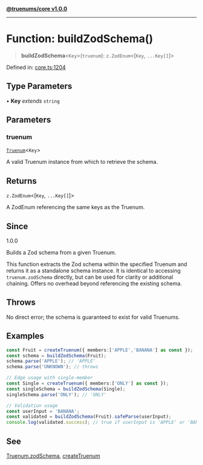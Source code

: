 [**@truenums/core v1.0.0**](../index.md)

***

# Function: buildZodSchema()

> **buildZodSchema**\<`Key`\>(`truenum`): `z.ZodEnum`\<\[`Key`, `...Key[]`\]\>

Defined in: [core.ts:1204](https://github.com/ethan-wickstrom/truenums/blob/b5a11edef0163b51f94dc242f445389d81c0496c/src/core.ts#L1204)

## Type Parameters

• **Key** *extends* `string`

## Parameters

### truenum

[`Truenum`](../interfaces/Truenum.md)\<`Key`\>

A valid Truenum instance from which to retrieve the schema.

## Returns

`z.ZodEnum`\<\[`Key`, `...Key[]`\]\>

A ZodEnum referencing the same keys as the Truenum.

## Since

1.0.0

Builds a Zod schema from a given Truenum.

This function extracts the Zod schema within the specified Truenum and returns
it as a standalone schema instance. It is identical to accessing `truenum.zodSchema`
directly, but can be used for clarity or additional chaining. Offers no overhead
beyond referencing the existing schema.

## Throws

No direct error; the schema is guaranteed to exist for valid Truenums.

## Examples

```ts
const Fruit = createTruenum({ members:['APPLE','BANANA'] as const });
const schema = buildZodSchema(Fruit);
schema.parse('APPLE'); // 'APPLE'
schema.parse('UNKNOWN'); // throws
```

```ts
// Edge usage with single-member
const Single = createTruenum({ members:['ONLY'] as const });
const singleSchema = buildZodSchema(Single);
singleSchema.parse('ONLY'); // 'ONLY'
```

```ts
// Validation usage
const userInput = 'BANANA';
const validated = buildZodSchema(Fruit).safeParse(userInput);
console.log(validated.success); // true if userInput is 'APPLE' or 'BANANA'
```

## See

[Truenum.zodSchema](../interfaces/Truenum.md#zodschema), [createTruenum](createTruenum.md)
